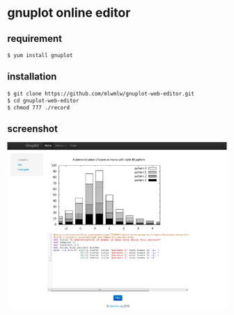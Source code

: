gnuplot online editor
=========

requirement
-----------

    $ yum install gnuplot
    
installation
-----------

    $ git clone https://github.com/mlwmlw/gnuplot-web-editor.git
    $ cd gnuplot-web-editor
    $ chmod 777 ./record
    
screenshot
-----------
![screenshot](https://github.com/mlwmlw/gnuplot-web-editor/raw/master/screenshot.png)
